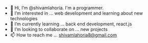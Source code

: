 - 👋 Hi, I’m @shivamlahoria. I'm a programmer.
- 👀 I’m interested in ... web development and learning about new technologies
- 🌱 I’m currently learning ... back end development, react.js 
- 💞️ I’m looking to collaborate on ... new projects 
- 📫 How to reach me ... shivamlahoria8@gmail.com 

<!---
shivamlahoria/shivamlahoria is a ✨ special ✨ repository because its `README.md` (this file) appears on your GitHub profile.
You can click the Preview link to take a look at your changes.
--->
